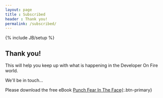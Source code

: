```yaml
---
layout: page
title : Subscribed
header : Thank you!
permalink: /subscribed/
---
```

{% include JB/setup %}

## Thank you!

This will help you keep up with what is happening in the Developer On Fire world.

We'll be in touch...

Please download the free eBook [Punch Fear In The Face](http://traffic.libsyn.com/developeronfire/punch-fear-ebook.pdf){:.btn-primary}
